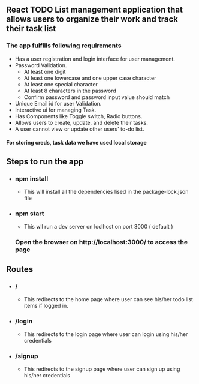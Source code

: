 ## React TODO List management application that allows users to organize their work and track their task list

 ### The app fulfills following requirements
 * Has a user registration and login interface for user management.
 * Password Validation.
    * At least one digit
    * At least one lowercase and one upper case character
    * At least one special character
    * At least 8 characters in the password
    * Confirm password and password input value should match
 * Unique Email id for user Validation.
 * Interactive ui for managing Task.
 * Has Components like Toggle switch, Radio buttons.
 * Allows users to create, update, and delete their tasks.
 * A user cannot view or update other users' to-do list.
 #### For storing creds, task data we have used local storage

## Steps to run the app
* ### npm install
  * This will install all the dependencies lised in the package-lock.json file
* ### npm start
  * This wll run a dev server on loclhost on port 3000 ( default )
  
  ### Open the browser on http://localhost:3000/ to access the page
  
## Routes
* ### /
  * This redirects to the home page where user can see his/her todo list items if logged in.
* ### /login
  * This redirects to the login page where user can login using his/her credentials
* ### /signup
  * This redirects to the signup page where user can sign up using his/her credentials
  
 
